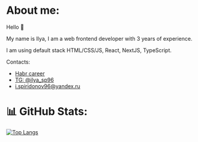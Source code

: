 <h1>About me:</h1>
<p>Hello 👋</p>
<p>My name is Ilya, I am a web frontend developer with 3 years of experience.</p>
<p>I am using default stack HTML/CSS/JS, React, NextJS, TypeScript.</p>
<p>Contacts: </p>
<ul>
  <li><a href="https://career.habr.com/gakusei96">Habr career</a></li>
  <li><a href="https://t.me/ilya_sp96">TG: @ilya_sp96</a></li>
  <li><a href="mailto:ilya_spiridonov69@mail.ru">i.spiridonov96@yandex.ru</a></li>
</ul>
<h1>📊 GitHub Stats:</h1>

[![Top Langs](https://github-readme-stats.vercel.app/api/top-langs/?username=gakuseis&layout=compact&hide=ruby)](https://github.com/anuraghazra/github-readme-stats)

<!--
**GakuseiS/GakuseiS** is a ✨ _special_ ✨ repository because its `README.md` (this file) appears on your GitHub profile.

Here are some ideas to get you started:

- 🔭 I’m currently working on ...
- 🌱 I’m currently learning ...
- 👯 I’m looking to collaborate on ...
- 🤔 I’m looking for help with ...
- 💬 Ask me about ...
- 📫 How to reach me: ...
- 😄 Pronouns: ...
- ⚡ Fun fact: ...
-->
